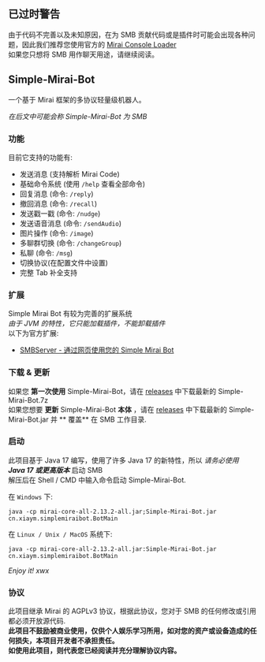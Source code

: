 ## 已过时警告
由于代码不完善以及未知原因，在为 SMB 贡献代码或是插件时可能会出现各种问题，因此我们推荐您使用官方的 [Mirai Console Loader](https://github.com/iTXTech/Mirai-Console-Loader)  
如果您只想将 SMB 用作聊天用途，请继续阅读。

## Simple-Mirai-Bot
一个基于 Mirai 框架的多协议轻量级机器人。

*在后文中可能会称 Simple-Mirai-Bot 为 SMB*

### 功能
目前它支持的功能有:

- 发送消息 (支持解析 Mirai Code)
- 基础命令系统 (使用 `/help` 查看全部命令)
- 回复消息 (命令: `/reply`)
- 撤回消息 (命令: `/recall`)
- 发送戳一戳 (命令: `/nudge`)
- 发送语音消息 (命令: `/sendAudio`)
- 图片操作 (命令: `/image`)
- 多聊群切换 (命令: `/changeGroup`)
- 私聊 (命令: `/msg`)
- 切换协议(在配置文件中设置)
- 完整 Tab 补全支持

### 扩展

Simple Mirai Bot 有较为完善的扩展系统 <br>
*由于 JVM 的特性，它只能加载插件，不能卸载插件* <br>
以下为官方扩展:

- [SMBServer - 通过网页使用您的 Simple Mirai Bot](https://github.com/XIAYM-gh/SMB-Server)

### 下载 & 更新

如果您 **第一次使用** Simple-Mirai-Bot，请在 [releases](https://github.com/XIAYM-gh/Simple-Mirai-Bot/releases/latest/)
中下载最新的 Simple-Mirai-Bot.7z <br>
如果您想要 **更新** Simple-Mirai-Bot **本体**
，请在 [releases](https://github.com/XIAYM-gh/Simple-Mirai-Bot/releases/latest/) 中下载最新的 Simple-Mirai-Bot.jar 并 **
覆盖** 在 SMB 工作目录.

### 启动

此项目基于 Java 17 编写，使用了许多 Java 17 的新特性，所以 *请务必使用 **Java 17 或更高版本*** 启动 SMB <br>
解压后在 Shell / CMD 中输入命令启动 Simple-Mirai-Bot.

在 `Windows` 下:
```batch
java -cp mirai-core-all-2.13.2-all.jar;Simple-Mirai-Bot.jar cn.xiaym.simplemiraibot.BotMain
```

在 `Linux / Unix / MacOS` 系统下:
```shell
java -cp mirai-core-all-2.13.2-all.jar:Simple-Mirai-Bot.jar cn.xiaym.simplemiraibot.BotMain
```

*Enjoy it! xwx*

### 协议
此项目继承 Mirai 的 AGPLv3 协议，根据此协议，您对于 SMB 的任何修改或引用都必须开放源代码. <br>
**此项目不鼓励被商业使用，仅供个人娱乐学习所用，如对您的资产或设备造成的任何损失，本项目开发者不承担责任。** <br>
**如使用此项目，则代表您已经阅读并充分理解协议内容。**
